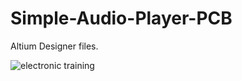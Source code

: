 # Simple-Audio-Player-PCB
Altium Designer files.

![electronic training ](https://user-images.githubusercontent.com/60951105/184314839-384fd696-942e-48b6-8f5a-35f94f1b45d4.JPG)
